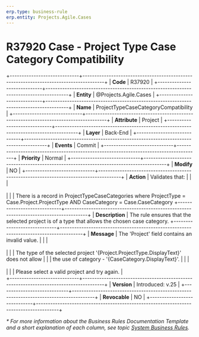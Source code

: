 ```yaml
---
erp.type: business-rule
erp.entity: Projects.Agile.Cases
---
```


# R37920 Case - Project Type Case Category Compatibility
+-----------------------------+---------------------------------------------------------------------------------------+
| **Code**                    | R37920                                                                                |
+-----------------------------+---------------------------------------------------------------------------------------+
| **Entity**                  | @Projects.Agile.Cases                                                                 |
+-----------------------------+---------------------------------------------------------------------------------------+
| **Name**                    | ProjectTypeCaseCategoryCompatibility                                                  |
+-----------------------------+---------------------------------------------------------------------------------------+
| **Attribute**               | Project                                                                               |
+-----------------------------+---------------------------------------------------------------------------------------+
| **Layer**                   | Back-End                                                                              |
+-----------------------------+---------------------------------------------------------------------------------------+
| **Events**                  | Commit                                                                                |
+-----------------------------+---------------------------------------------------------------------------------------+
| **Priority**                | Normal                                                                                |
+-----------------------------+---------------------------------------------------------------------------------------+
| **Modify**                  | NO                                                                                    |
+-----------------------------+---------------------------------------------------------------------------------------+
| **Action**                  | Validates that:                                                                       |
|                             | <br></br>                                                                             |
|                             | There is a record in ProjectTypeCaseCategories where ProjectType = Case.Project.ProjectType AND CaseCategory = Case.CaseCategory
+-----------------------------+---------------------------------------------------------------------------------------+
| **Description**             | The rule ensures that the selected project is of a type that allows the chosen case category.
+-----------------------------+---------------------------------------------------------------------------------------+
| **Message**                 | The 'Project' field contains an invalid value.                                        |
|                             | <br></br>                                                                             |
|                             | The type of the selected project '{Project.ProjectType.DisplayText}' does not allow   |
|                             | the use of category - '{CaseCategory.DisplayText}'.                                   |
|                             | <br></br>                                                                             |
|                             | Please select a valid project and try again.                                          |                             
+-----------------------------+---------------------------------------------------------------------------------------+
| **Version**                 | Introduced: v.25                                                                      |
+-----------------------------+---------------------------------------------------------------------------------------+
| **Revocable**               | NO                                                                                    |
+-----------------------------+---------------------------------------------------------------------------------------+

*\* For more information about the Business Rules Documentation Template and a short explanation of each column, see
topic [System Business Rules](../templates/template-description-system-business-rules.md).*
